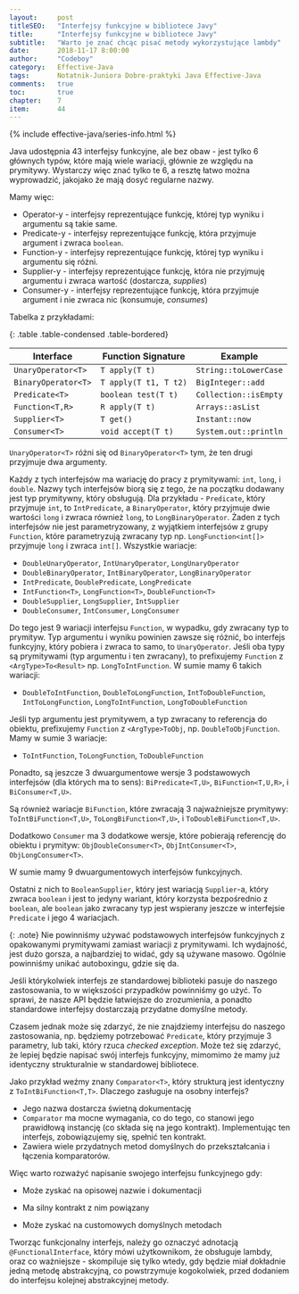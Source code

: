 ```yaml
---
layout:     post
titleSEO:	"Interfejsy funkcyjne w bibliotece Javy"
title:      "Interfejsy funkcyjne w bibliotece Javy"
subtitle:   "Warto je znać chcąc pisać metody wykorzystujące lambdy"
date:       2018-11-17 8:00:00
author:     "Codeboy"
category:   Effective-Java
tags:	    Notatnik-Juniora Dobre-praktyki Java Effective-Java
comments:   true
toc:        true
chapter:    7
item:       44
---
```


{% include effective-java/series-info.html %}

Java udostępnia 43 interfejsy funkcyjne, ale bez obaw - jest tylko 6 głównych typów, które mają wiele wariacji, głównie ze względu na prymitywy. Wystarczy więc znać tylko te 6, a resztę łatwo można wyprowadzić, jakojako że mają dosyć regularne nazwy.

Mamy więc:

- Operator-y - interfejsy reprezentujące funkcję, której typ wyniku i argumentu są takie same.
- Predicate-y - interfejsy reprezentujące funkcję, która przyjmuje argument i zwraca `boolean`.
- Function-y - interfejsy reprezentujące funkcję, której typ wyniku i argumentu się różni.
- Supplier-y - interfejsy reprezentujące funkcję, która nie przyjmuję argumentu i zwraca wartość (dostarcza, *supplies*)
- Consumer-y - interfejsy reprezentujące funkcję, która przyjmuje argument i nie zwraca nic (konsumuje, *consumes*)

Tabelka z przykładami:

<div class="table-wrapper" markdown="1">

{: .table .table-condensed .table-bordered}

| Interface           | Function Signature    | Example               |
|---------------------|-----------------------|-----------------------|
| `UnaryOperator<T>`  | `T apply(T t)`        | `String::toLowerCase` |
| `BinaryOperator<T>` | `T apply(T t1, T t2)` | `BigInteger::add`     |
| `Predicate<T>`      | `boolean test(T t)`   | `Collection::isEmpty` |
| `Function<T,R>`     | `R apply(T t)`        | `Arrays::asList`      |
| `Supplier<T>`       | `T get()`             | `Instant::now`        |
| `Consumer<T>`       | `void accept(T t)`    | `System.out::println` |

</div>

`UnaryOperator<T>` różni się od `BinaryOperator<T>` tym, że ten drugi przyjmuje dwa argumenty.

Każdy z tych interfejsów ma wariację do pracy z prymitywami: `int`, `long`, i `double`. Nazwy tych interfejsów biorą się z tego, że na początku dodawany jest typ prymitywny, który obsługują. Dla przykładu - `Predicate`, który przyjmuje `int`, to `IntPredicate`, a `BinaryOperator`, który przyjmuje dwie wartości `long` i zwraca również `long`, to `LongBinaryOperator`. Żaden z tych interfejsów nie jest parametryzowany, z wyjątkiem interfejsów z grupy `Function`, które parametryzują zwracany typ np. `LongFunction<int[]>` przyjmuje `long` i zwraca `int[]`. Wszystkie wariacje:

- `DoubleUnaryOperator`, `IntUnaryOperator`, `LongUnaryOperator`
- `DoubleBinaryOperator`, `IntBinaryOperator`, `LongBinaryOperator`
- `IntPredicate`, `DoublePredicate`, `LongPredicate`
- `IntFunction<T>`, `LongFunction<T>`, `DoubleFunction<T>`
- `DoubleSupplier`, `LongSupplier`, `IntSupplier`
- `DoubleConsumer`, `IntConsumer`, `LongConsumer`

Do tego jest 9 wariacji interfejsu `Function`, w wypadku, gdy zwracany typ to prymityw. Typ argumentu i wyniku powinien zawsze się różnić, bo interfejs funkcyjny, który pobiera i zwraca to samo, to `UnaryOperator`. Jeśli oba typy są prymitywami (typ argumentu i ten zwracany), to prefixujemy `Function` z `<ArgType>To<Result>` np. `LongToIntFunction`. W sumie mamy 6 takich wariacji:

- `DoubleToIntFunction`, `DoubleToLongFunction`, `IntToDoubleFunction`, `IntToLongFunction`, `LongToIntFunction`, `LongToDoubleFunction`

Jeśli typ argumentu jest prymitywem, a typ zwracany to referencja do obiektu, prefixujemy `Function` z `<ArgType>ToObj`, np. `DoubleToObjFunction`. Mamy w sumie 3 wariacje:

- `ToIntFunction`, `ToLongFunction`, `ToDoubleFunction`

Ponadto, są jeszcze 3 dwuargumentowe wersje 3 podstawowych interfejsów (dla których ma to sens): `BiPredicate<T,U>`, `BiFunction<T,U,R>`, i `BiConsumer<T,U>`.

Są również wariacje `BiFunction`, które zwracają 3 najważniejsze prymitywy: `ToIntBiFunction<T,U>`, `ToLongBiFunction<T,U>`, i `ToDoubleBiFunction<T,U>`.

Dodatkowo `Consumer` ma 3 dodatkowe wersje, które pobierają referencję do obiektu i prymityw: `ObjDoubleConsumer<T>`, `ObjIntConsumer<T>`, `ObjLongConsumer<T>`.

W sumie mamy 9 dwuargumentowych interfejsów funkcyjnych.

Ostatni z nich to `BooleanSupplier`, który jest wariacją `Supplier`-a, który zwraca `boolean` i jest to jedyny wariant, który korzysta bezpośrednio z `boolean`, ale `boolean` jako zwracany typ jest wspierany jeszcze w interfejsie `Predicate` i jego 4 wariacjach.

{: .note}
Nie powinniśmy używać podstawowych interfejsów funkcyjnych z opakowanymi prymitywami zamiast wariacji z prymitywami. Ich wydajność, jest dużo gorsza, a najbardziej to widać, gdy są używane masowo. Ogólnie powinniśmy unikać autoboxingu, gdzie się da.

Jeśli którykolwiek interfejs ze standardowej biblioteki pasuje do naszego zastosowania, to w większości przypadków powinniśmy go użyć. To sprawi, że nasze API będzie łatwiejsze do zrozumienia, a ponadto standardowe interfejsy dostarczają przydatne domyślne metody.

Czasem jednak może się zdarzyć, że nie znajdziemy interfejsu do naszego zastosowania, np. będziemy potrzebować `Predicate`, który przyjmuje 3 parametry, lub taki, który rzuca *checked exception*. Może też się zdarzyć, że lepiej będzie napisać swój interfejs funkcyjny, mimomimo że mamy już identyczny strukturalnie w standardowej bibliotece.

Jako przykład weźmy znany `Comparator<T>`, który strukturą jest identyczny z `ToIntBiFunction<T,T>`. Dlaczego zasługuje na osobny interfejs?

- Jego nazwa dostarcza świetną dokumentację
- `Comparator` ma mocne wymagania, co do tego, co stanowi jego prawidłową instancję (co składa się na jego kontrakt). Implementując ten interfejs, zobowiązujemy się, spełnić ten kontrakt.
- Zawiera wiele przydatnych metod domyślnych do przekształcania i łączenia komparatorów.

Więc warto rozważyć napisanie swojego interfejsu funkcyjnego gdy:

- Może zyskać na opisowej nazwie i dokumentacji

- Ma silny kontrakt z nim powiązany

- Może zyskać na customowych domyślnych metodach

Tworząc funkcjonalny interfejs, należy go oznaczyć adnotacją `@FunctionalInterface`, który mówi użytkownikom, że obsługuje lambdy, oraz co ważniejsze - skompiluje się tylko wtedy, gdy będzie miał dokładnie jedną metodę abstrakcyjną, co powstrzymuje kogokolwiek, przed dodaniem do interfejsu kolejnej abstrakcyjnej metody.